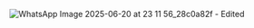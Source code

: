 ![WhatsApp Image 2025-06-20 at 23 11 56_28c0a82f - Edited](https://github.com/user-attachments/assets/26a104ec-a549-45ad-8924-01b33c7d5fa9)
